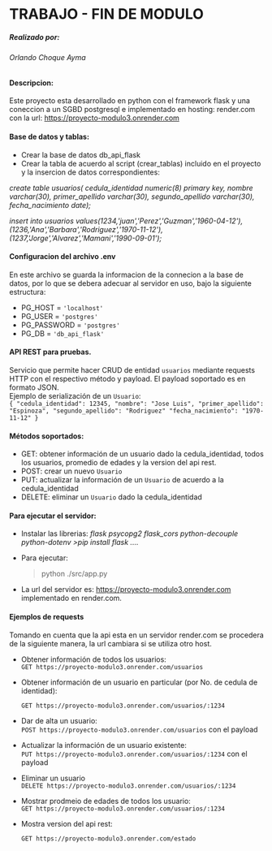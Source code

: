 # TRABAJO  - FIN DE MODULO

##### Realizado por: 
###### *Orlando Choque Ayma*
#### Descripcion:
Este proyecto esta desarrollado en python con el framework flask y una coneccion a un SGBD postgresql e implementado en hosting: render.com con la url:
https://proyecto-modulo3.onrender.com

#### Base de datos y tablas:

* Crear la base de datos db_api_flask
* Crear la tabla de acuerdo al script (crear_tablas) incluido en el proyecto y la insercion de datos correspondientes:


*create table usuarios(
cedula_identidad numeric(8) primary key,
nombre varchar(30),
primer_apellido varchar(30),
segundo_apellido varchar(30),
fecha_nacimiento date);*

*insert into usuarios values(1234,'juan','Perez','Guzman','1960-04-12'),
(1236,'Ana','Barbara','Rodriguez','1970-11-12'),
(1237,'Jorge','Alvarez','Mamani','1990-09-01');*

#### Configuracion del archivo .env

En este archivo se guarda la informacion de la connecion a la base de datos, por lo que se debera adecuar al servidor en uso, bajo la siguiente estructura:

* PG_HOST = `'localhost'`
* PG_USER = `'postgres'`
* PG_PASSWORD = `'postgres'`
* PG_DB = `'db_api_flask'`




#### API REST para pruebas.  
Servicio que permite hacer CRUD de entidad `usuarios` mediante requests HTTP con el respectivo método y payload.
El payload soportado es en formato JSON.  
Ejemplo de serialización de un `Usuario`:  
``
{
    "cedula_identidad": 12345,
    "nombre": "Jose Luis",
    "primer_apellido": "Espinoza",
    "segundo_apellido": "Rodriguez"
    "fecha_nacimiento": "1970-11-12"
}
``

#### Métodos soportados:
* GET: obtener información de un usuario dado la cedula_identidad, todos los usuarios, promedio de edades y la version del api rest. 
* POST: crear un nuevo `Usuario`
* PUT: actualizar la información de un `Usuario` de acuerdo a la cedula_identidad
* DELETE: eliminar un `Usuario` dado la cedula_identidad

#### Para ejecutar el servidor:
* Instalar las librerias:
  *flask
psycopg2
flask_cors
python-decouple 
python-dotenv*
*>pip install flask ....*
* Para ejecutar:
  >python ./src/app.py
    
* La url del servidor es:
   https://proyecto-modulo3.onrender.com implementado en render.com.
   
#### Ejemplos  de requests
Tomando en cuenta que la api esta en un servidor render.com se procedera de la siguiente manera, la url cambiara si se utiliza otro host.
* Obtener información de todos los usuarios:  
`GET https://proyecto-modulo3.onrender.com/usuarios` 

* Obtener información de un usuario  en particular (por No. de cedula de identidad): 

    `GET https://proyecto-modulo3.onrender.com/usuarios/:1234` 

* Dar de alta un usuario:  
`POST https://proyecto-modulo3.onrender.com/usuarios` 
con el payload

* Actualizar la información de un usuario existente:  
`PUT https://proyecto-modulo3.onrender.com/usuarios/:1234` 
con el payload 

* Eliminar un usuario  
`DELETE https://proyecto-modulo3.onrender.com/usuarios/:1234`

* Mostrar prodmeio de edades de todos los usuario:  
`GET https://proyecto-modulo3.onrender.com/usuarios/:1234`

* Mostra version del api rest:
  
    `GET https://proyecto-modulo3.onrender.com/estado`


